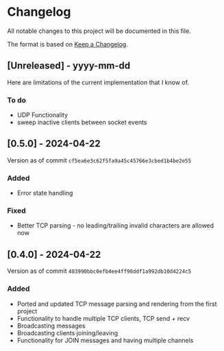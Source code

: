 # Changelog

All notable changes to this project will be documented in this file.

The format is based on
[Keep a Changelog](https://keepachangelog.com/en/1.1.0/).

## [Unreleased] - yyyy-mm-dd

Here are limitations of the current implementation that I know of.

### To do

- UDP Functionality
- sweep inactive clients between socket events

## [0.5.0] - 2024-04-22

Version as of commit `cf5ea6e3c62f5fa9a45c45766e3cbed1b4be2e55`

### Added

- Error state handling

### Fixed

- Better TCP parsing - no leading/trailing invalid characters are allowed
now

## [0.4.0] - 2024-04-22

Version as of commit `483990bbc0efb4ee4ff98ddf1a992db10d4224c5`

### Added

- Ported and updated TCP message parsing and rendering from the first project
- Functionality to handle multiple TCP clients, TCP send + recv
- Broadcasting messages
- Broadcasting clients joining/leaving
- Functionality for JOIN messages and having multiple channels
